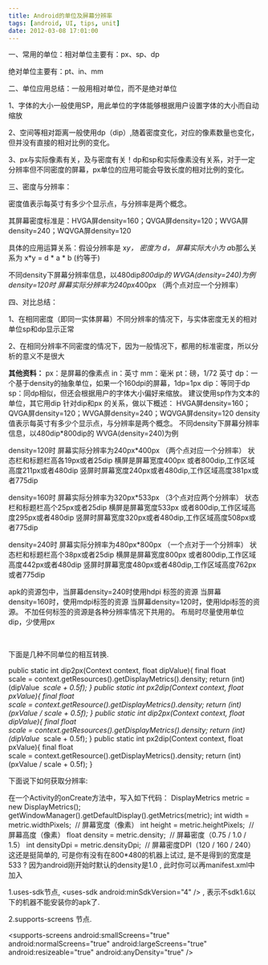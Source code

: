 ```yaml
---
title: Android的单位及屏幕分辨率
tags: [android, UI, tips, unit]
date: 2012-03-08 17:01:00
---
```


一、常用的单位：相对单位主要有：px、sp、dp

绝对单位主要有：pt、in、mm

二、单位应用总结：一般用相对单位，而不是绝对单位

1、字体的大小一般使用SP，用此单位的字体能够根据用户设置字体的大小而自动缩放

2、空间等相对距离一般使用dp（dip）,随着密度变化，对应的像素数量也变化，但并没有直接的相对比例的变化。

3、px与实际像素有关，及与密度有关！dp和sp和实际像素没有关系，对于一定分辨率但不同密度的屏幕，px单位的应用可能会导致长度的相对比例的变化。

三、密度与分辨率：

密度值表示每英寸有多少个显示点，与分辨率是两个概念。

其屏幕密度标准是：HVGA屏density=160；QVGA屏density=120；WVGA屏density=240；WQVGA屏density=120

具体的应用运算关系：假设分辨率是 x*y， 密度为 d， 屏幕实际大小为 a*b那么关系为 x*y = d * a * b (约等于)

不同density下屏幕分辨率信息，以480dip*800dip的 WVGA(density=240)为例density=120时 屏幕实际分辨率为240px*400px （两个点对应一个分辨率）

四、对比总结：

1、在相同密度（即同一实体屏幕）不同分辨率的情况下，与实体密度无关的相对单位sp和dp显示正常

2、在相同分辨率不同密度的情况下，因为一般情况下，都用的标准密度，所以分析的意义不是很大

**其他资料：**
px：是屏幕的像素点
in：英寸
mm：毫米
pt：磅，1/72 英寸
dp：一个基于density的抽象单位，如果一个160dpi的屏幕，1dp=1px
dip：等同于dp
sp：同dp相似，但还会根据用户的字体大小偏好来缩放。
建议使用sp作为文本的单位，其它用dip
针对dip和px 的关系，做以下概述：
HVGA屏density=160；QVGA屏density=120；WVGA屏density=240；WQVGA屏density=120
density值表示每英寸有多少个显示点，与分辨率是两个概念。
不同density下屏幕分辨率信息，以480dip*800dip的 WVGA(density=240)为例

density=120时 屏幕实际分辨率为240px*400px （两个点对应一个分辨率）
状态栏和标题栏高各19px或者25dip
横屏是屏幕宽度400px 或者800dip,工作区域高度211px或者480dip
竖屏时屏幕宽度240px或者480dip,工作区域高度381px或者775dip

density=160时 屏幕实际分辨率为320px*533px （3个点对应两个分辨率）
状态栏和标题栏高个25px或者25dip
横屏是屏幕宽度533px 或者800dip,工作区域高度295px或者480dip
竖屏时屏幕宽度320px或者480dip,工作区域高度508px或者775dip

density=240时 屏幕实际分辨率为480px*800px （一个点对于一个分辨率）
状态栏和标题栏高个38px或者25dip
横屏是屏幕宽度800px 或者800dip,工作区域高度442px或者480dip
竖屏时屏幕宽度480px或者480dip,工作区域高度762px或者775dip

apk的资源包中，当屏幕density=240时使用hdpi 标签的资源
当屏幕density=160时，使用mdpi标签的资源
当屏幕density=120时，使用ldpi标签的资源。
不加任何标签的资源是各种分辨率情况下共用的。
布局时尽量使用单位dip，少使用px

&nbsp;

下面是几种不同单位的相互转换.

public&nbsp;static&nbsp;int&nbsp;dip2px(Context context, float dipValue){
final float scale&nbsp;=&nbsp;context.getResources().getDisplayMetrics().density;
return (int)(dipValue&nbsp;*&nbsp;scale&nbsp;+&nbsp;0.5f);
}
public&nbsp;static&nbsp;int&nbsp;px2dip(Context context, float pxValue){
final float scale&nbsp;=&nbsp;context.getResource().getDisplayMetrics().density;
return (int)(pxValue&nbsp;/&nbsp;scale&nbsp;+&nbsp;0.5f);
}
public&nbsp;static&nbsp;int&nbsp;dip2px(Context context, float dipValue){
final float scale&nbsp;=&nbsp;context.getResources().getDisplayMetrics().density;
return (int)(dipValue&nbsp;*&nbsp;scale&nbsp;+&nbsp;0.5f);
}
public&nbsp;static&nbsp;int&nbsp;px2dip(Context context, float pxValue){
final float scale&nbsp;=&nbsp;context.getResource().getDisplayMetrics().density;
return (int)(pxValue&nbsp;/&nbsp;scale&nbsp;+&nbsp;0.5f);
}

下面说下如何获取分辨率:

在一个Activity的onCreate方法中，写入如下代码：
DisplayMetrics metric = new DisplayMetrics();
getWindowManager().getDefaultDisplay().getMetrics(metric);
int width = metric.widthPixels;&nbsp;&nbsp;// 屏幕宽度（像素）
int height = metric.heightPixels;&nbsp;&nbsp;// 屏幕高度（像素）
float density&nbsp;= metric.density;&nbsp;&nbsp;// 屏幕密度（0.75 / 1.0 / 1.5）
int densityDpi = metric.densityDpi;&nbsp;&nbsp;// 屏幕密度DPI（120 / 160 / 240）
这还是挺简单的, 可是你有没有在800*480的机器上试过, 是不是得到的宽度是533 ? 因为android刚开始时默认的density是1.0 , 此时你可以再manifest.xml中加入

1.uses-sdk节点,&nbsp;&lt;uses-sdk android:minSdkVersion="4" /&gt; , 表示不sdk1.6以下的机器不能安装你的apk了.

2.supports-screens 节点.

&lt;supports-screens
android:smallScreens="true"
android:normalScreens="true"
android:largeScreens="true"
android:resizeable="true"
android:anyDensity="true" /&gt;

